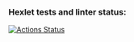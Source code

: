 ### Hexlet tests and linter status:
[![Actions Status](https://github.com/shade3317/java-project-78/actions/workflows/hexlet-check.yml/badge.svg)](https://github.com/shade3317/java-project-78/actions)